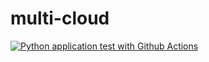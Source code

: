 # multi-cloud
[![Python application test with Github Actions](https://github.com/SaltyChef/multi-cloud/actions/workflows/build.yml/badge.svg)](https://github.com/SaltyChef/multi-cloud/actions/workflows/build.yml)
